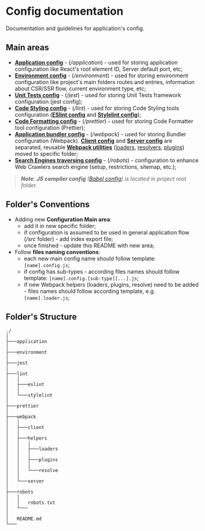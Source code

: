# Config documentation
Documentation and guidelines for application's config.

## Main areas
- **[Application config](/config/application/application.config.js)** - (*/application*) - used for storing application configuration like React's root element ID, Server default port, etc;
- **[Environment config](/config/environment/environment.config.js)** - (*/environment*) - used for storing environment configuration like project's main folders routes and entries, information about CSR/SSR flow, current environment type, etc;
- **[Unit Tests config](/config/jest/jest.config.js)** - (*/jest*) - used for storing Unit Tests framework configuration (jest config);
- **[Code Styling config](/config/lint/)** - (*/lint*) - used for storing Code Styling tools configuration (**[ESlint config](/config/lint/eslint/eslint.config.js)** and **[Stylelint config](/config/lint/stylelint/stylelint.config.js)**);
- **[Code Formatting config](/config/prettier/prettier.config.js)** - (*/prettier*) - used for storing Code Formatter tool configuration (Prettier);
- **[Application bundler config](/config/webpack/)** - (*/webpack*) - used for storing Bundler configuration (Webpack). **[Client config](/config/webpack/client/webpack.config.client.babel.js)** and **[Server config](/config/webpack/server/webpack.config.server.babel.js)** are separated, reusable **[Webpack utilities](/config/webpack/helpers/)** ([loaders](/config/webpack/helpers/loaders/index.js), [resolvers](/config/webpack/helpers/resolve/index.js), [plugins](/config/webpack/helpers/plugins/index.js)) moved to specific folder;
- **[Search Engines traversing config](/config/robots/robots.txt)** - (*/robots*) - configuration to enhance Web Crawlers search engine (setup, restrictions, sitemap, etc.);

> ***Note**: **JS compiler config** ([Babel config](/babel.config.js)) is located in project root folder.*

## Folder's Conventions
- Adding new **Configuration Main area**:
    - add it in new specific folder;
    - if configuration is assumed to be used in general application flow (*/src* folder) - add index export file;
    - once finished - update this README with new area;
- Follow **files naming conventions**:
    - each new main config name should follow template: `[name].config.js`;
    - if config has sub-types - according files names should follow template: `[name].config.[sub-type][...].js`;
    - if new Webpack helpers (loaders, plugins, resolve) need to be added - files names should follow according template, e.g. `[name].loader.js`;

## Folder's Structure
```
./
│
├───application
│
├───environment
│
├───jest
│
├───lint
│   │
│   ├───eslint
│   │
│   └───stylelint
│
├───prettier
│
├───webpack
│   │
│   ├───client
│   │
│   ├───helpers
│   │   │
│   │   ├───loaders
│   │   │
│   │   ├───plugins
│   │   │
│   │   └───resolve
│   │
│   └───server
│
├───robots
│   │
│   │   robots.txt
│   └───
│
│   README.md
└───
```
